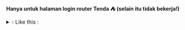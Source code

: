 **Hanya untuk halaman login router Tenda ⛺ (selain itu tidak bekerja!)**

<details>
  <summary>💧 Like this :</summary>
<br>

## Tenda Router ⛺
<img src="https://raw.githubusercontent.com/anonvict/bfct/refs/heads/master/images/login.png">

## Contoh:
<img src="https://raw.githubusercontent.com/anonvict/bfct/refs/heads/master/images/bfct.jpg">

## Hasil:
<img src="https://raw.githubusercontent.com/anonvict/bfct/refs/heads/master/images/sukses.jpg">

</details>
